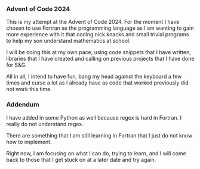 ### Advent of Code 2024

This is my attempt at the Advent of Code 2024.  For the moment I have chosen to use Fortran as the programming language as I am wanting to gain more experience with it that coding nick knacks and small trivial programs to help my son understand mathematics at school.

I will be doing this at my own pace, using code snippets that I have written, libraries that I have created and calling on previous projects that I have done for S&G.

All in all, I intend to have fun, bang my head against the keyboard a few times and curse a lot as I already have as code that worked previously did not work this time.

### Addendum

I have added in some Python as well because regex is hard in Fortran.  I really do not understand regex.  

There are something that I am still learning in Fortran that I just do not know how to implement.

Right now, I am focusing on what I can do, trying to learn, and I will come back to those that I get stuck on at a later date and try again.